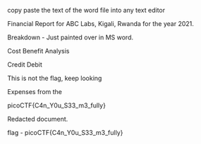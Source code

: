 copy paste the text of the word file into any text editor



Financial Report for ABC Labs, Kigali, Rwanda for the year 2021.

Breakdown - Just painted over in MS word.

Cost Benefit Analysis

Credit Debit

This is not the flag, keep looking

Expenses from the

picoCTF{C4n_Y0u_S33_m3_fully}

Redacted document.


flag - picoCTF{C4n_Y0u_S33_m3_fully}
